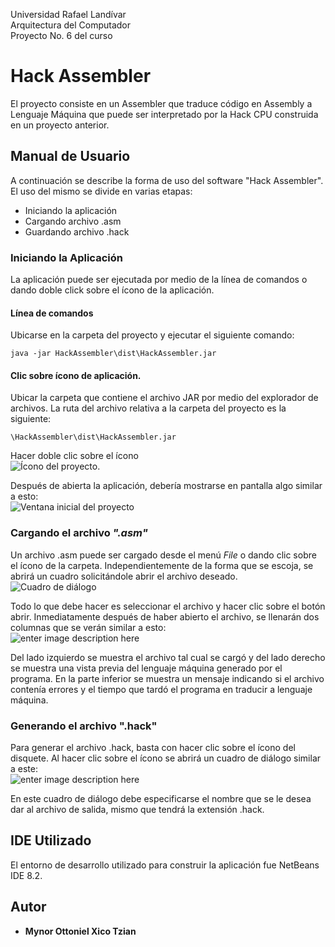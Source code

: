 Universidad Rafael Landívar<br/>
Arquitectura del Computador<br/>
Proyecto No. 6 del curso<br/>

# Hack Assembler
El proyecto consiste en un Assembler que traduce código en Assembly a Lenguaje Máquina que puede ser interpretado por la Hack CPU construida en un proyecto anterior.
## Manual de Usuario

A continuación se describe la forma de uso del software "Hack Assembler". El uso del mismo se divide en varias etapas:

 - Iniciando la aplicación
 - Cargando archivo .asm
 - Guardando archivo .hack

### Iniciando la Aplicación

La aplicación puede ser ejecutada por medio de la línea de comandos o dando doble click sobre el ícono de la aplicación.
#### Línea de comandos
Ubicarse en la carpeta del proyecto y ejecutar el siguiente comando:
```
java -jar HackAssembler\dist\HackAssembler.jar
```
#### Clic sobre ícono de aplicación.
Ubicar la carpeta que contiene el archivo JAR por medio del explorador de archivos. La ruta del archivo relativa a la carpeta del proyecto es la siguiente:
```
\HackAssembler\dist\HackAssembler.jar
```
Hacer doble clic sobre el ícono  
![Ícono del proyecto.](https://lh3.googleusercontent.com/4rMAm8nv2OyLfZ69qBaDPqxERc9AIIOxxZTZSGoZJWRAPRiHTthza6Nx0HOX7e7JhZrifl-vprRr)

Después de abierta la aplicación, debería mostrarse en pantalla algo similar a esto:  
![Ventana inicial del proyecto](https://lh3.googleusercontent.com/X5cSg7ncYTJxia7KYC5El5DtxCL_WY_mOvxqt4wafoZNGv3QBYYnK4uxTFbx_DRLGH6TC1suc6xZ)

### Cargando el archivo *".asm"*
Un archivo .asm puede ser cargado desde el menú *File* o dando clic sobre el ícono de la carpeta. Independientemente de la forma que se escoja, se abrirá un cuadro solicitándole abrir el archivo deseado.<br/>
![Cuadro de diálogo](https://lh3.googleusercontent.com/RwcfCYEHL8XrkTBtpbGARCcf7cS-owDgGokL-YlWxfWFcrF0kz3FzDHyHFSIA_CusJNG-_uIMGHD)

Todo lo que debe hacer es seleccionar el archivo y hacer clic sobre el botón abrir.
Inmediatamente después de haber abierto el archivo, se llenarán dos columnas que se verán similar a esto:<br/>
![enter image description here](https://lh3.googleusercontent.com/rp_eokHVtj9BwsMY1Fiiq24g81rpVTgZ6YcTDtBpbS3nrD9nIrQ9-hh4FpyinUwzss4paORme_SZ)

Del lado izquierdo se muestra el archivo tal cual se cargó y del lado derecho se muestra una vista previa del lenguaje máquina generado por el programa. En la parte inferior se muestra un mensaje indicando si el archivo contenía errores y el tiempo que tardó el programa en traducir a lenguaje máquina.

### Generando el archivo ".hack"
Para generar el archivo .hack, basta con hacer clic sobre el ícono del disquete. Al hacer clic sobre el ícono se abrirá un cuadro de diálogo similar a este:  
![enter image description here](https://lh3.googleusercontent.com/ua7YFCasodmhPszybFAS0F5m-XPNIxtaZXpMSf5BvIypI3SOXW4-iKxffi7Jz8epsEqtDwQB8RCF)

En este cuadro de diálogo debe especificarse el nombre que se le desea dar al archivo de salida, mismo que tendrá la extensión .hack.

## IDE Utilizado
El entorno de desarrollo utilizado para construir la aplicación fue NetBeans IDE 8.2.


## Autor

* **Mynor Ottoniel Xico Tzian**
